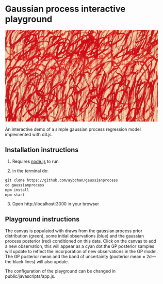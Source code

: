 # Gaussian process interactive playground

![Bacchus (2006) — Cy Twombly](twombly.jpg)

An interactive demo of a simple gaussian process regression model implemented with d3.js.

## Installation instructions

1. Requires [node.js](https://nodejs.org) to run

2. In the terminal do:
```
git clone https://github.com/aybchan/gaussianprocess
cd gaussianprocess
npm install
npm start
```

3. Open http://localhost:3000 in your browser

## Playground instructions

The canvas is populated with draws from the gaussian process prior distribution (green), some initial observations (blue) and the gaussian process posterior (red) conditioned on this data. Click on the canvas to add a new observation, this will appear as a cyan dot.the GP posterior samples will update to reflect the incorporation of new observations in the GP model. The GP posterior mean and the band of uncertainty (posterior mean ± 2σ—the black lines) will also update.

The configuration of the playground can be changed in public/javascripts/app.js.

